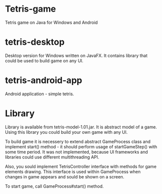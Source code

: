 # Tetris-game
Tetris game on Java for Windows and Android

# tetris-desktop
Desktop version for Windows written on JavaFX. It contains library that could be used to build game on any UI.

# tetris-android-app
Android application - simple tetris.

# Library
Library is available from tetris-model-1.01.jar. It is abstract model of a game. Using
this library you could build your own game with any UI. 

To build game it is necessery to extend abstract GameProcess class and implement start() method - it should perform 
usage of startGameStep() with some time period. It was not implemented, because UI frameworks and libraries could use different 
multithreading API.

Also, you sould implement TetrisController interface with methods for game elements drawing. This interface is used
within GameProcess when changes in game appears and sould be shown on a screen.

To start game, call GameProcess#start() method.
